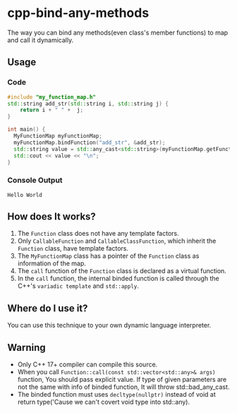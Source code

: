 # cpp-bind-any-methods
The way you can bind any methods(even class's member functions) to map and call it dynamically.

## Usage
### Code
```cpp
#include "my_function_map.h"
std::string add_str(std::string i, std::string j) {
	return i + " " +  j;
}

int main() {
  MyFunctionMap myFunctionMap;
  myFunctionMap.bindFunction("add_str", &add_str);
  std::string value = std::any_cast<std::string>(myFunctionMap.getFunction("add_str")->call({ std::string("Hello"), std::string("World") }));
  std::cout << value << "\n";
}
```
### Console Output
```
Hello World
```

## How does It works?
1. The `Function` class does not have any template factors.
2. Only `CallableFunction` and `CallableClassFunction`, which inherit the `Function` class, have template factors.
3. The `MyFunctionMap` class has a pointer of the `Function` class as information of the map.
4. The `call` function of the `Function` class is declared as a virtual function.
5. In the `call` function, the internal binded function is called through the C++'s `variadic template` and `std::apply`.

## Where do I use it?
You can use this technique to your own dynamic language interpreter.

## Warning
- Only C++ 17+ compiler can compile this source.
- When you call `Function::call(const std::vector<std::any>& args)` function, You should pass explicit value. If type of given parameters are not the same with info of binded function, It will throw std::bad_any_cast.
- The binded function must uses `decltype(nullptr)` instead of void at return type('Cause we can't covert void type into std::any).
